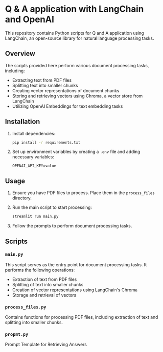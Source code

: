 # Q & A application with LangChain and OpenAI

This repository contains Python scripts for Q and A application using LangChain, an open-source library for natural language processing tasks.

## Overview

The scripts provided here perform various document processing tasks, including:

- Extracting text from PDF files
- Splitting text into smaller chunks
- Creating vector representations of document chunks
- Storing and retrieving vectors using Chroma, a vector store from LangChain
- Utilizing OpenAI Embeddings for text embedding tasks

## Installation

1. Install dependencies:

    ```bash
    pip install -r requirements.txt
    ```

2. Set up environment variables by creating a `.env` file and adding necessary variables:

    ```
    OPENAI_API_KEY=value
    ```

## Usage

1. Ensure you have PDF files to process. Place them in the `process_files` directory.
2. Run the main script to start processing:

    ```bash
    streamlit run main.py
    ```

3. Follow the prompts to perform document processing tasks.

## Scripts

### `main.py`

This script serves as the entry point for document processing tasks. It performs the following operations:

- Extraction of text from PDF files
- Splitting of text into smaller chunks
- Creation of vector representations using LangChain's Chroma
- Storage and retrieval of vectors

### `process_files.py`

Contains functions for processing PDF files, including extraction of text and splitting into smaller chunks.

### `propmt.py`

Prompt Template for Retrieving Answers